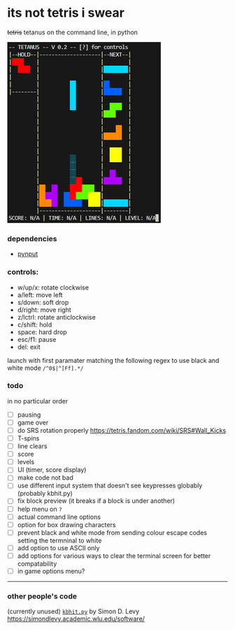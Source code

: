 # its not tetris i swear

~~tetris~~ tetanus on the command line, in python

![image of game](gameplay.png)

### dependencies
 - [pynput](https://pypi.org/project/pynput/)

### controls: 
 - w/up/x: rotate clockwise
 - a/left: move left
 - s/down: soft drop
 - d/right: move right
 - z/lctrl: rotate anticlockwise
 - c/shift: hold
 - space: hard drop
 - esc/f1: pause
 - del: exit

launch with first paramater matching the following regex to use black and white mode `/^0$|^[Ff].*/`

### todo
in no particular order
 - [ ] pausing
 - [ ] game over
 - [ ] do SRS rotation properly https://tetris.fandom.com/wiki/SRS#Wall_Kicks
 - [ ] T-spins
 - [ ] line clears
 - [ ] score
 - [ ] levels
 - [ ] UI (timer, score display)
 - [ ] make code not bad
 - [ ] use different input system that doesn't see keypresses globably (probably kbhit.py)
 - [ ] fix block preview (it breaks if a block is under another)
 - [ ] help menu on `?`
 - [ ] actual command line options
 - [ ] option for box drawing characters
 - [ ] prevent black and white mode from sending colour escape codes setting the termninal to white
 - [ ] add option to use ASCII only
 - [ ] add options for various ways to clear the terminal screen for better compatability
 - [ ] in game options menu?

---
### other people's code
(currently unused) [`kbhit.py`](kbhit.py) by Simon D. Levy https://simondlevy.academic.wlu.edu/software/